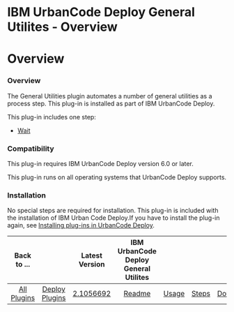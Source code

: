 
IBM UrbanCode Deploy General Utilites - Overview
================================================

# Overview


### Overview




The General Utilities plugin automates a number of general utilities as a process step. This plug-in is installed as part of IBM UrbanCode Deploy.

This plug-in includes one step:

* [Wait](#wait)

### Compatibility

This plug-in requires IBM UrbanCode Deploy version 6.0 or later.

This plug-in runs on all operating systems that UrbanCode Deploy supports.

### Installation

No special steps are required for installation. This plug-in is included with the installation of IBM Urban Code Deploy.If you have to install the plug-in again, see [Installing plug-ins in UrbanCode Deploy](https://community.ibm.com/community/user/wasdevops/blogs/laurel-dickson-bull1/2022/06/13/install-plugins "Installing plug-ins in UrbanCode Deploy").


|Back to ...||Latest Version|IBM UrbanCode Deploy General Utilites ||||
| :---: | :---: | :---: | :---: | :---: | :---: | :---: |
|[All Plugins](../../index.md)|[Deploy Plugins](../README.md)|[2.1056692](https://raw.githubusercontent.com/UrbanCode/IBM-UCD-PLUGINS/main/files/general-utilities/general-utilities-2.1056692.zip)|[Readme](README.md)|[Usage](usage.md)|[Steps](steps.md)|[Downloads](downloads.md)|

